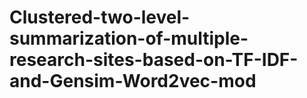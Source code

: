 # Clustered-two-level-summarization-of-multiple-research-sites-based-on-TF-IDF-and-Gensim-Word2vec-mod